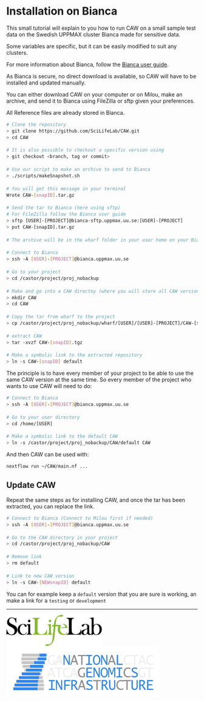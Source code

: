 # Installation on Bianca

This small tutorial will explain to you how to run CAW on a small sample test data on the Swedish UPPMAX cluster Bianca made for sensitive data.

Some variables are specific, but it can be easily modified to suit any clusters.

For more information about Bianca, follow the [Bianca user guide](http://uppmax.uu.se/support/user-guides/bianca-user-guide/).

As Bianca is secure, no direct download is available, so CAW will have to be installed and updated manually.

You can either download CAW on your computer or on Milou, make an archive, and send it to Bianca using FileZilla or sftp given your preferences.

All Reference files are already stored in Bianca.

```bash
# Clone the repository
> git clone https://github.com/SciLifeLab/CAW.git
> cd CAW

# It is also possible to checkout a specific version using
> git checkout <branch, tag or commit>

# Use our script to make an archive to send to Bianca
> ./scripts/makeSnapshot.sh

# You will get this message in your terminal
Wrote CAW-[snapID].tar.gz

# Send the tar to Bianca (here using sftp)
# For FileZilla follow the Bianca user guide
> sftp [USER]-[PROJECT]@bianca-sftp.uppmax.uu.se:[USER]-[PROJECT]
> put CAW-[snapID].tar.gz

# The archive will be in the wharf folder in your user home on your Bianca project

# Connect to Bianca
> ssh -A [USER]-[PROJECT]@bianca.uppmax.uu.se

# Go to your project
> cd /castor/project/proj_nobackup

# Make and go into a CAW directoy (where you will store all CAW versions)
> mkdir CAW
> cd CAW

# Copy the tar from wharf to the project
> cp /castor/project/proj_nobackup/wharf/[USER]/[USER]-[PROJECT]/CAW-[snapID].tgz /castor/project/proj_nobackup/CAW

# extract CAW
> tar -xvzf CAW-[snapID].tgz

# Make a symbolic link to the extracted repository
> ln -s CAW-[snapID] default
```

The principle is to have every member of your project to be able to use the same CAW version at the same time. So every member of the project who wants to use CAW will need to do:

```bash
# Connect to Bianca
> ssh -A [USER]-[PROJECT]@bianca.uppmax.uu.se

# Go to your user directory
> cd /home/[USER]

# Make a symbolic link to the default CAW
> ln -s /castor/project/proj_nobackup/CAW/default CAW
```

And then CAW can be used with:

```bash
nextflow run ~/CAW/main.nf ...
```

## Update CAW

Repeat the same steps as for installing CAW, and once the tar has been extracted, you can replace the link.

```bash
# Connect to Bianca (Connect to Milou first if needed)
> ssh -A [USER]-[PROJECT]@bianca.uppmax.uu.se

# Go to the CAW directory in your project
> cd /castor/project/proj_nobackup/CAW

# Remove link
> rm default

# Link to new CAW version
> ln -s CAW-[NEWsnapID] default
```

You can for example keep a `default` version that you are sure is working, an make a link for a `testing` or `development`

--------------------------------------------------------------------------------

[![](images/SciLifeLab_logo.png "SciLifeLab")][scilifelab-link] [![](images/NGI-final-small.png "NGI")][ngi-link]

[ngi-link]: https://ngisweden.scilifelab.se/
[scilifelab-link]: http://www.scilifelab.se/
